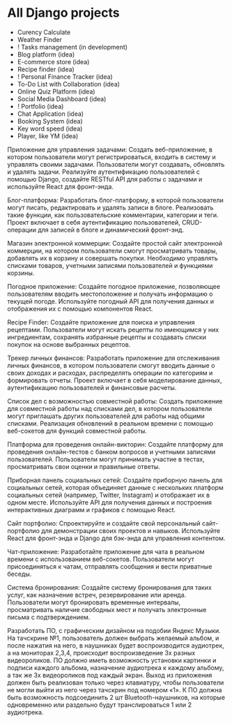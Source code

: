 # All Django projects

- Curency Calculate
- Weather Finder
- ! Tasks management (in development)
- Blog platform (idea)
- E-commerce store (idea)
- Recipe finder (idea)
- ! Personal Finance Tracker (idea)
- To-Do List with Collaboration (idea)
- Online Quiz Platform (idea)
- Social Media Dashboard (idea)
- ! Portfolio (idea)
- Chat Application (idea)
- Booking System (idea)
- Key word speed (idea)
- Player, like YM (idea)

Приложение для управления задачами: Создать веб-приложение, в котором пользователи могут регистрироваться, входить в систему и управлять своими задачами. Пользователи могут создавать, обновлять и удалять задачи. Реализуйте аутентификацию пользователей с помощью Django, создайте RESTful API для работы с задачами и используйте React для фронт-энда.

Блог-платформа: Разработать блог-платформу, в которой пользователи могут писать, редактировать и удалять записи в блоге. Реализовать такие функции, как пользовательские комментарии, категории и теги. Проект включает в себя аутентификацию пользователей, CRUD-операции для записей в блоге и динамический фронт-энд.

Магазин электронной коммерции: Создайте простой сайт электронной коммерции, на котором пользователи смогут просматривать товары, добавлять их в корзину и совершать покупки. Необходимо управлять списками товаров, учетными записями пользователей и функциями корзины.

Погодное приложение: Создайте погодное приложение, позволяющее пользователям вводить местоположение и получать информацию о текущей погоде. Используйте погодный API для получения данных и отображения их с помощью компонентов React.

Recipe Finder: Создайте приложение для поиска и управления рецептами. Пользователи могут искать рецепты по имеющимся у них ингредиентам, сохранять избранные рецепты и создавать списки покупок на основе выбранных рецептов.

Трекер личных финансов: Разработать приложение для отслеживания личных финансов, в котором пользователи смогут вводить данные о своих доходах и расходах, распределять операции по категориям и формировать отчеты. Проект включает в себя моделирование данных, аутентификацию пользователей и финансовые расчеты.

Список дел с возможностью совместной работы: Создать приложение для совместной работы над списками дел, в котором пользователи могут приглашать других пользователей для работы над общими списками. Реализация обновлений в реальном времени с помощью веб-сокетов для функций совместной работы.

Платформа для проведения онлайн-викторин: Создайте платформу для проведения онлайн-тестов с банком вопросов и учетными записями пользователей. Пользователи могут принимать участие в тестах, просматривать свои оценки и правильные ответы.

Приборная панель социальных сетей: Создайте приборную панель для социальных сетей, которая объединяет данные с нескольких платформ социальных сетей (например, Twitter, Instagram) и отображает их в одном месте. Используйте API для получения данных и построения интерактивных диаграмм и графиков с помощью React.

Сайт портфолио: Спроектируйте и создайте свой персональный сайт-портфолио для демонстрации своих проектов и навыков. Используйте React для фронт-энда и Django для бэк-энда для управления контентом.

Чат-приложение: Разработайте приложение для чата в реальном времени с использованием веб-сокетов. Пользователи могут присоединяться к чатам, отправлять сообщения и вести приватные беседы.

Система бронирования: Создайте систему бронирования для таких услуг, как назначение встреч, резервирование или аренда. Пользователи могут бронировать временные интервалы, просматривать наличие свободных мест и получать электронные письма с подтверждением.

Разработать ПО, с графическим дизайном на подобии Яндекс Музыки. На тачскрине №1, пользователь должен выбрать желаемый альбом, и после нажатия на него, в наушниках будет воспроизводится аудиотрек,  а на мониторах 2,3,4, происходит воспроизведение 3х разных видеороликов. ПО должно иметь возможность установки картинки и подписи каждого альбома, назначение аудиотрека к каждому альбому, а так же 3х видеороликов под каждый экран. Выход из приложения должен быть реализован только через клавиатуру, чтобы пользователи не могли выйти из него через тачскрин под номером «1». К ПО должна быть возможность подсоединить 2 шт Bluetooth-наушников, на которые одновременно или раздельно будут транслироваться 1 или 2 аудиотрека.  

